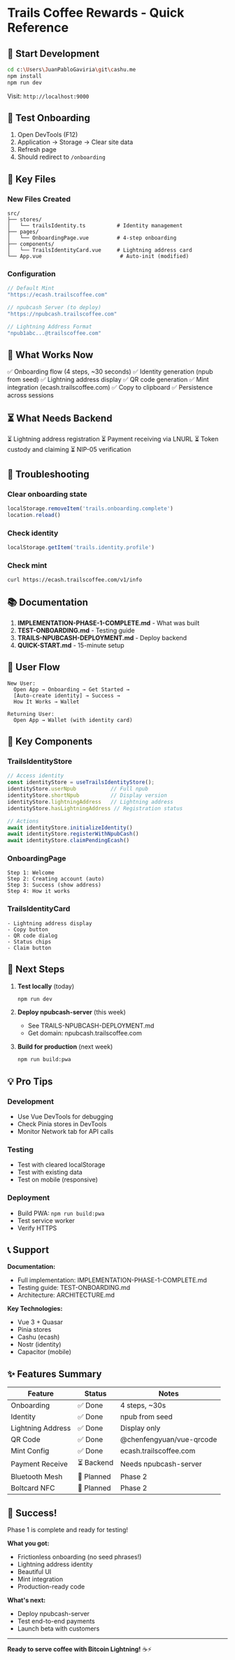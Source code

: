 # Trails Coffee Rewards - Quick Reference

## 🚀 Start Development

```bash
cd c:\Users\JuanPabloGaviria\git\cashu.me
npm install
npm run dev
```

Visit: `http://localhost:9000`

## 🧪 Test Onboarding

1. Open DevTools (F12)
2. Application → Storage → Clear site data
3. Refresh page
4. Should redirect to `/onboarding`

## 📁 Key Files

### New Files Created
```
src/
├── stores/
│   └── trailsIdentity.ts          # Identity management
├── pages/
│   └── OnboardingPage.vue         # 4-step onboarding
├── components/
│   └── TrailsIdentityCard.vue     # Lightning address card
└── App.vue                         # Auto-init (modified)
```

### Configuration
```typescript
// Default Mint
"https://ecash.trailscoffee.com"

// npubcash Server (to deploy)
"https://npubcash.trailscoffee.com"

// Lightning Address Format
"npub1abc...@trailscoffee.com"
```

## 🎯 What Works Now

✅ Onboarding flow (4 steps, ~30 seconds)
✅ Identity generation (npub from seed)
✅ Lightning address display
✅ QR code generation
✅ Mint integration (ecash.trailscoffee.com)
✅ Copy to clipboard
✅ Persistence across sessions

## ⏳ What Needs Backend

⏳ Lightning address registration
⏳ Payment receiving via LNURL
⏳ Token custody and claiming
⏳ NIP-05 verification

## 🔧 Troubleshooting

### Clear onboarding state
```javascript
localStorage.removeItem('trails.onboarding.complete')
location.reload()
```

### Check identity
```javascript
localStorage.getItem('trails.identity.profile')
```

### Check mint
```bash
curl https://ecash.trailscoffee.com/v1/info
```

## 📚 Documentation

1. **IMPLEMENTATION-PHASE-1-COMPLETE.md** - What was built
2. **TEST-ONBOARDING.md** - Testing guide
3. **TRAILS-NPUBCASH-DEPLOYMENT.md** - Deploy backend
4. **QUICK-START.md** - 15-minute setup

## 🎨 User Flow

```
New User:
  Open App → Onboarding → Get Started → 
  [Auto-create identity] → Success → 
  How It Works → Wallet

Returning User:
  Open App → Wallet (with identity card)
```

## 🔑 Key Components

### TrailsIdentityStore
```typescript
// Access identity
const identityStore = useTrailsIdentityStore();
identityStore.userNpub           // Full npub
identityStore.shortNpub          // Display version
identityStore.lightningAddress   // Lightning address
identityStore.hasLightningAddress // Registration status

// Actions
await identityStore.initializeIdentity()
await identityStore.registerWithNpubCash()
await identityStore.claimPendingEcash()
```

### OnboardingPage
```
Step 1: Welcome
Step 2: Creating account (auto)
Step 3: Success (show address)
Step 4: How it works
```

### TrailsIdentityCard
```
- Lightning address display
- Copy button
- QR code dialog
- Status chips
- Claim button
```

## 🚢 Next Steps

1. **Test locally** (today)
   ```bash
   npm run dev
   ```

2. **Deploy npubcash-server** (this week)
   - See TRAILS-NPUBCASH-DEPLOYMENT.md
   - Get domain: npubcash.trailscoffee.com

3. **Build for production** (next week)
   ```bash
   npm run build:pwa
   ```

## 💡 Pro Tips

### Development
- Use Vue DevTools for debugging
- Check Pinia stores in DevTools
- Monitor Network tab for API calls

### Testing
- Test with cleared localStorage
- Test with existing data
- Test on mobile (responsive)

### Deployment
- Build PWA: `npm run build:pwa`
- Test service worker
- Verify HTTPS

## 📞 Support

**Documentation:**
- Full implementation: IMPLEMENTATION-PHASE-1-COMPLETE.md
- Testing guide: TEST-ONBOARDING.md
- Architecture: ARCHITECTURE.md

**Key Technologies:**
- Vue 3 + Quasar
- Pinia stores
- Cashu (ecash)
- Nostr (identity)
- Capacitor (mobile)

## ✨ Features Summary

| Feature | Status | Notes |
|---------|--------|-------|
| Onboarding | ✅ Done | 4 steps, ~30s |
| Identity | ✅ Done | npub from seed |
| Lightning Address | ✅ Done | Display only |
| QR Code | ✅ Done | @chenfengyuan/vue-qrcode |
| Mint Config | ✅ Done | ecash.trailscoffee.com |
| Payment Receive | ⏳ Backend | Needs npubcash-server |
| Bluetooth Mesh | 📝 Planned | Phase 2 |
| Boltcard NFC | 📝 Planned | Phase 2 |

## 🎉 Success!

Phase 1 is complete and ready for testing!

**What you got:**
- Frictionless onboarding (no seed phrases!)
- Lightning address identity
- Beautiful UI
- Mint integration
- Production-ready code

**What's next:**
- Deploy npubcash-server
- Test end-to-end payments
- Launch beta with customers

---

**Ready to serve coffee with Bitcoin Lightning!** ☕⚡






